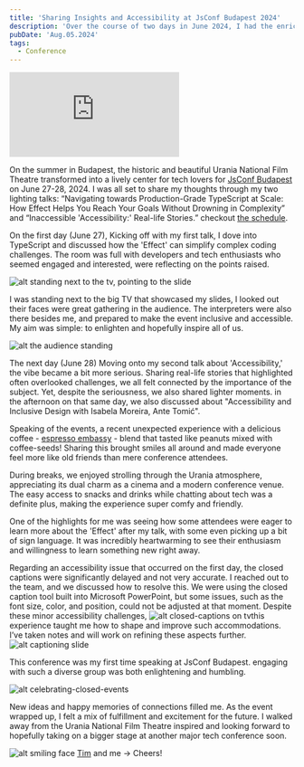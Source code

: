 ```yaml
---
title: 'Sharing Insights and Accessibility at JsConf Budapest 2024'
description: 'Over the course of two days in June 2024, I had the enriching opportunity to speak at the JsConf Budapest held in the historic Urania National Film Theatre. I delivered two lighting talks focused on the complexities of TypeScript at scale and real-life accessibility issues. The audience was engaged, and the inclusion of interpreters heightened the event’s accessibility.'
pubDate: 'Aug.05.2024'
tags:
  - Conference
---
```


<iframe 
  class="youtube-frame"
  src="https://www.youtube.com/embed/LMnR3x8YMog?si=cCccIVyeO7C-inmd"
  title="YouTube video player" 
  frameborder="0"
  allow="accelerometer; autoplay; clipboard-write; encrypted-media; gyroscope; picture-in-picture; web-share"
  referrerpolicy="strict-origin-when-cross-origin"
  allowfullscreen>
</iframe>

On the summer in Budapest, the historic and beautiful Urania National Film Theatre transformed into a lively center for tech lovers for <a href="https://jsconfbp.com" target="_blank">JsConf Budapest</a> on June 27-28, 2024. I was all set to share my thoughts through my two lighting talks: “Navigating towards Production-Grade TypeScript at Scale: How Effect Helps You Reach Your Goals Without Drowning in Complexity” and “Inaccessible 'Accessibility:' Real-life Stories.” checkout <a href="https://jsconfbp.com/schedule" target="_blank">the schedule</a>.

On the first day (June 27), Kicking off with my first talk, I dove into TypeScript and discussed how the 'Effect' can simplify complex coding challenges. The room was full with developers and tech enthusiasts who seemed engaged and interested, were reflecting on the points raised. 

![alt standing next to the tv, pointing to the slide](/lighting-talk-effect.webp)

I was standing next to the big TV that showcased my slides, I looked out their faces were great gathering in the audience. The interpreters were also there besides me, and prepared to make the event inclusive and accessible. My aim was simple: to enlighten and hopefully inspire all of us.

![alt the audience standing](/audience-standing.webp)

The next day (June 28) Moving onto my second talk about 'Accessibility,' the vibe became a bit more serious. Sharing real-life stories that highlighted often overlooked challenges, we all felt connected by the importance of the subject. Yet, despite the seriousness, we also shared lighter moments. in the afternoon on that same day, we also discussed about "Accessibility and Inclusive Design with Isabela Moreira, Ante Tomić".

Speaking of the events, a recent unexpected experience with a delicious coffee - <a href="https://espressoembassy.hu" target="_blank">espresso embassy</a> - blend that tasted like peanuts mixed with coffee-seeds! Sharing this brought smiles all around and made everyone feel more like old friends than mere conference attendees.

During breaks, we enjoyed strolling through the Urania atmosphere, appreciating its dual charm as a cinema and a modern conference venue. The easy access to snacks and drinks while chatting about tech was a definite plus, making the experience super comfy and friendly.

One of the highlights for me was seeing how some attendees were eager to learn more about the 'Effect' after my talk, with some even picking up a bit of sign language. It was incredibly heartwarming to see their enthusiasm and willingness to learn something new right away.

Regarding an accessibility issue that occurred on the first day, the closed captions were significantly delayed and not very accurate. I reached out to the team, and we discussed how to resolve this. We were using the closed caption tool built into Microsoft PowerPoint, but some issues, such as the font size, color, and position, could not be adjusted at that moment. Despite these minor accessibility challenges, ![alt closed-captions on tv](/closed-captions-tv.webp)this experience taught me how to shape and improve such accommodations. I’ve taken notes and will work on refining these aspects further. ![alt captioning slide](/captioning-slide.webp)

This conference was my first time speaking at JsConf Budapest. engaging with such a diverse group was both enlightening and humbling.

![alt celebrating-closed-events](/closed-events.webp)

New ideas and happy memories of connections filled me. As the event wrapped up, I felt a mix of fulfillment and excitement for the future. I walked away from the Urania National Film Theatre inspired and looking forward to hopefully taking on a bigger stage at another major tech conference soon.

![alt smiling face](/Tim-Milad-community-lounge.jpg)
<a href="https://x.com/NERDDISCO">Tim</a> and me -> Cheers!
